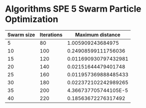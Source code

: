 # Algorithms SPE 5  Swarm Particle Optimization



| Swarm size | Iterations | Maximum distance |
 ----------------- | -------------- | -------------
| 5| 80| 1.005909243684975 |
| 10| 100| 0.24908599111756036|
| 15| 120| 0.011690930797432981|
| 20| 140| 0.02151644479401748|
| 25| 160| 0.011957369888485433|
| 30| 180| 0.022372102242989265|
| 35| 200| 4.366737705744105E-5|
| 40| 220| 0.18563672276317492|
